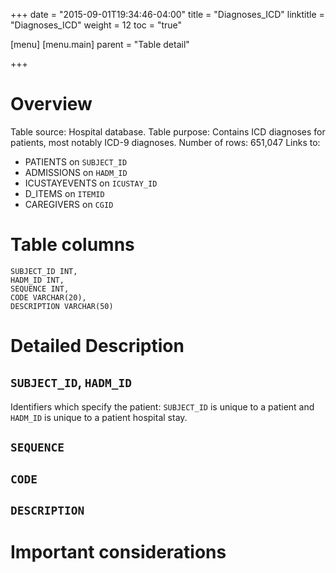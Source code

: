 +++
date = "2015-09-01T19:34:46-04:00"
title = "Diagnoses_ICD"
linktitle = "Diagnoses_ICD"
weight = 12
toc = "true"

[menu]
  [menu.main]
    parent = "Table detail"

+++

# Overview

Table source: Hospital database.
Table purpose: Contains ICD diagnoses for patients, most notably ICD-9 diagnoses.
Number of rows: 651,047
Links to: 
* PATIENTS on `SUBJECT_ID`
* ADMISSIONS on `HADM_ID`
* ICUSTAYEVENTS on `ICUSTAY_ID`
* D_ITEMS on `ITEMID`
* CAREGIVERS on `CGID`

# Table columns

	SUBJECT_ID INT, 
	HADM_ID INT, 
	SEQUENCE INT, 
	CODE VARCHAR(20), 
	DESCRIPTION VARCHAR(50)
	
# Detailed Description

## `SUBJECT_ID`, `HADM_ID`


Identifiers which specify the patient: `SUBJECT_ID` is unique to a patient and `HADM_ID` is unique to a patient hospital stay.
## `SEQUENCE`

## `CODE`

## `DESCRIPTION`


# Important considerations